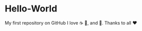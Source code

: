 # Hello-World
My first repository on GitHub
I love :coffee: :pizza:, and :dancer:.
Thanks to all ❤️
